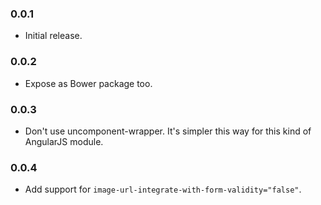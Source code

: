 ### 0.0.1
   * Initial release.

### 0.0.2
   * Expose as Bower package too.

### 0.0.3
   * Don't use uncomponent-wrapper. It's simpler this way for this kind of AngularJS module.

### 0.0.4
   * Add support for `image-url-integrate-with-form-validity="false"`.